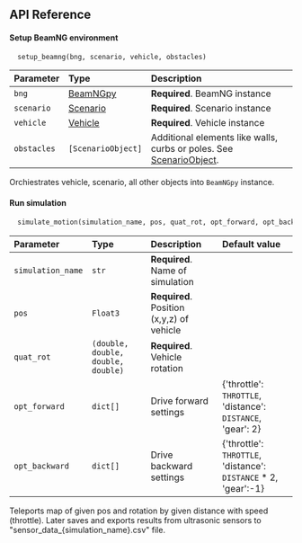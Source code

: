

## API Reference

#### Setup BeamNG environment

```python
  setup_beamng(bng, scenario, vehicle, obstacles)
```

| Parameter   | Type     | Description                |
|:------------| :------- | :------------------------- |
| `bng`       | [BeamNGpy](https://beamngpy.readthedocs.io/en/latest/beamngpy.html#beamngpy) | **Required**. BeamNG instance |
| `scenario`  | [Scenario](https://beamngpy.readthedocs.io/en/latest/beamngpy.html#beamngpy.Scenario) | **Required**. Scenario instance |
| `vehicle`   | [Vehicle](https://beamngpy.readthedocs.io/en/latest/beamngpy.html#beamngpy.Vehicle) | **Required**. Vehicle instance |
| `obstacles` | `[ScenarioObject]` | Additional elements like walls, curbs or poles. See [ScenarioObject](https://beamngpy.readthedocs.io/en/latest/beamngpy.html#beamngpy.ScenarioObject). |

Orchiestrates vehicle, scenario, all other objects into `BeamNGpy` instance.

#### Run simulation

```python
  simulate_motion(simulation_name, pos, quat_rot, opt_forward, opt_backward)
```

| Parameter | Type     | Description                       | Default value |
| :-------- | :------- | :------ |:-------------------------------- |
| `simulation_name`      | `str` | **Required**. Name of simulation |
| `pos`      | `Float3` | **Required**.  Position (x,y,z) of vehicle |
| `quat_rot`      | `(double, double, double, double)` | **Required**. Vehicle rotation |
| `opt_forward`      | `dict[]` | Drive forward settings | {'throttle': `THROTTLE`, 'distance': `DISTANCE`, 'gear': 2}
| `opt_backward`    |   `dict[]` | Drive backward settings | {'throttle': `THROTTLE`, 'distance': `DISTANCE` * 2, 'gear':-1}


Teleports map of given pos and rotation by given distance with speed (throttle). Later saves and exports results from ultrasonic sensors to "sensor_data_{simulation_name}.csv" file.


